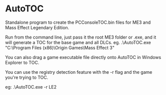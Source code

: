 # AutoTOC
Standalone program to create the PCConsoleTOC.bin files for ME3 and Mass Effect Legendary Edition.

Run from the command line, just pass it the root ME3 folder or .exe, and it will generate a TOC for the base game and all DLCs.
eg. .\AutoTOC.exe "C:\Program Files (x86)\Origin Games\Mass Effect 3"

You can also drag a game executable file directly onto AutoTOC in Windows Explorer to TOC.

You can use the registry detection feature with the -r flag and the game you're trying to TOC.

eg: .\AutoTOC.exe -r LE2